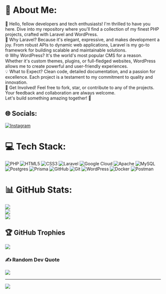 # 💫 About Me:
👋 Hello, fellow developers and tech enthusiasts! I'm thrilled to have you here. Dive into my repository where you'll find a collection of my finest PHP projects, crafted with Laravel and WordPress.<br>🚀 Why Laravel? Because it's elegant, expressive, and makes development a joy. From robust APIs to dynamic web applications, Laravel is my go-to framework for building scalable and maintainable solutions.<br>🌐 Why WordPress? It's the world's most popular CMS for a reason. Whether it's custom themes, plugins, or full-fledged websites, WordPress allows me to create powerful and user-friendly experiences.<br>💡 What to Expect? Clean code, detailed documentation, and a passion for excellence. Each project is a testament to my commitment to quality and innovation.<br>🔧 Get Involved! Feel free to fork, star, or contribute to any of the projects. Your feedback and collaboration are always welcome.<br>Let's build something amazing together! 🚀


## 🌐 Socials:
[![Instagram](https://img.shields.io/badge/Instagram-%23E4405F.svg?logo=Instagram&logoColor=white)](https://instagram.com/arasarghavaninia) 

# 💻 Tech Stack:
![PHP](https://img.shields.io/badge/php-%23777BB4.svg?style=flat-square&logo=php&logoColor=white) ![HTML5](https://img.shields.io/badge/html5-%23E34F26.svg?style=flat-square&logo=html5&logoColor=white) ![CSS3](https://img.shields.io/badge/css3-%231572B6.svg?style=flat-square&logo=css3&logoColor=white) ![Laravel](https://img.shields.io/badge/laravel-%23FF2D20.svg?style=flat-square&logo=laravel&logoColor=white) ![Google Cloud](https://img.shields.io/badge/GoogleCloud-%234285F4.svg?style=flat-square&logo=google-cloud&logoColor=white) ![Apache](https://img.shields.io/badge/apache-%23D42029.svg?style=flat-square&logo=apache&logoColor=white) ![MySQL](https://img.shields.io/badge/mysql-4479A1.svg?style=flat-square&logo=mysql&logoColor=white) ![Postgres](https://img.shields.io/badge/postgres-%23316192.svg?style=flat-square&logo=postgresql&logoColor=white) ![Prisma](https://img.shields.io/badge/Prisma-3982CE?style=flat-square&logo=Prisma&logoColor=white) ![GitHub](https://img.shields.io/badge/github-%23121011.svg?style=flat-square&logo=github&logoColor=white) ![Git](https://img.shields.io/badge/git-%23F05033.svg?style=flat-square&logo=git&logoColor=white) ![WordPress](https://img.shields.io/badge/WordPress-%23117AC9.svg?style=flat-square&logo=WordPress&logoColor=white) ![Docker](https://img.shields.io/badge/docker-%230db7ed.svg?style=flat-square&logo=docker&logoColor=white) ![Postman](https://img.shields.io/badge/Postman-FF6C37?style=flat-square&logo=postman&logoColor=white)
# 📊 GitHub Stats:
![](https://github-readme-stats.vercel.app/api?username=arasarghavani&theme=rose&hide_border=false&include_all_commits=false&count_private=false)<br/>
![](https://github-readme-streak-stats.herokuapp.com/?user=arasarghavani&theme=rose&hide_border=false)<br/>
![](https://github-readme-stats.vercel.app/api/top-langs/?username=arasarghavani&theme=rose&hide_border=false&include_all_commits=false&count_private=false&layout=compact)

## 🏆 GitHub Trophies
![](https://github-profile-trophy.vercel.app/?username=arasarghavani&theme=rose&no-frame=false&no-bg=true&margin-w=4)

### ✍️ Random Dev Quote
![](https://quotes-github-readme.vercel.app/api?type=vetical&theme=radical)

---
[![](https://visitcount.itsvg.in/api?id=arasarghavani&icon=0&color=4)](https://visitcount.itsvg.in)

<!-- Proudly created with GPRM ( https://gprm.itsvg.in ) -->
